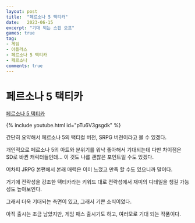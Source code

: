```yaml
---
layout: post
title:  "페르소나 5 택티카"
date:   2023-06-15
excerpt: "기대 되는 스핀 오프"
games: true
tag:
- 게임
- 아틀라스
- 페르소나 5 택티카
- 페르소나
comments: true
---
```


# 페르소나 5 택티카

[페르소나 5 택티카](https://bbs.ruliweb.com/news/board/1001/read/2289620)

{% include youtube.html id="pTu6V3gsgdk" %}

간단히 요약해서 페르소나 5의 택티컬 버전, SRPG 버전이라고 볼 수 있겠다.

개인적으로 페르소나 5의 아트와 분위기를 워낙 좋아해서 기대되는데 다만 차이점은 SD로 바뀐 캐릭터들인데... 이 것도 나름 괜찮은 포인트일 수도 있겠다.

어차피 JRPG 본편에서 본래 매력은 이미 느꼈고 만족 할 수도 있으니까 말이다.

거기에 전략성을 강조한 택티카라는 키워드 대로 전략성에서 재미의 디테일을 챙길 가능성도 높아보인다.

그래서 더욱 기대되는 측면이 있고, 그래서 기쁜 소식이었다.

아직 출시는 조금 남았지만, 게임 패스 출시기도 하고, 여러모로 기대 되는 작품이다.